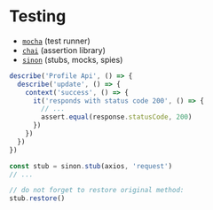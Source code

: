 # Testing

- [`mocha`](https://mochajs.org/) (test runner)
- [`chai`](http://chaijs.com/) (assertion library)
- [`sinon`](http://sinonjs.org/docs/) (stubs, mocks, spies)



```javascript
describe('Profile Api', () => {
  describe('update', () => {
    context('success', () => {
      it('responds with status code 200', () => {
        // ...
        assert.equal(response.statusCode, 200)
      })
    })
  })
})
```

```javascript
const stub = sinon.stub(axios, 'request')
// ...

// do not forget to restore original method:
stub.restore()
```
